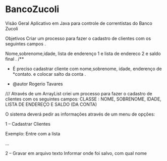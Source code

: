 # BancoZucoli

Visão Geral
Aplicativo em Java para controle de correntistas do Banco Zucoli 

Objetivos
Criar um processo para fazer o cadastro de clientes com os seguintes campos .

Nome,sobrenome,idade, lista de enderenço 1  e  lista de endereco 2  e  saldo final
.
/**
* É preciso cadastrar cliente com nome,sobrenome, idade, enderenço de
*contato.  e colocar salto da conta .

* @autor Rogerio Tavares 

///
Através de um ArrayList criei um processo para fazer o cadastro de clientes com os seguintes campos:
CLASSE :  NOME, SOBRENOME, IDADE, LISTA DE ENDEREÇO E SALDO  (DA CONTA)

O sistema deverá pedir as informações através de um menu de opções:

1 – Cadastrar Clientes 

Exemplo:
Entre com a lista


...

2  – Gravar em arquivo texto
Informar onde foi salvo, com qual nome


